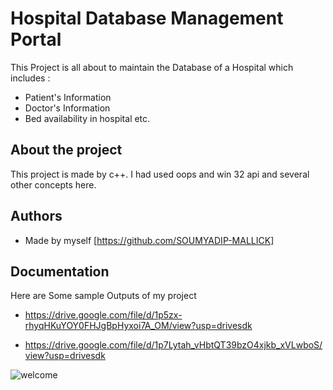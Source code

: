 
# Hospital Database Management Portal

This Project is all about to maintain the Database of a Hospital
which includes :
* Patient's Information
* Doctor's Information
* Bed availability in hospital etc.




## About the project
This project is made by c++. I had used oops and win 32 api and
several other concepts here. 


## Authors

- Made by myself [https://github.com/SOUMYADIP-MALLICK]


## Documentation

Here are Some sample Outputs of my project

- https://drive.google.com/file/d/1p5zx-rhyqHKuYOY0FHJgBpHyxoi7A_OM/view?usp=drivesdk


- https://drive.google.com/file/d/1p7Lytah_vHbtQT39bzO4xjkb_xVLwboS/view?usp=drivesdk


![welcome](https://user-images.githubusercontent.com/106270990/173721306-829f8dcb-ae41-4d56-8c2a-abb7587f894e.png)
